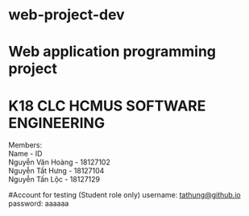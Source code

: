 # web-project-dev <br>
# Web application programming project <br>

# K18 CLC HCMUS SOFTWARE ENGINEERING
Members: <br>
Name - ID <br>
Nguyễn Văn Hoàng - 18127102 <br>
Nguyễn Tất Hưng - 18127104 <br>
Nguyễn Tấn Lộc - 18127129 <br>

#Account for testing (Student role only)
username: tathung@github.io
password: aaaaaa

